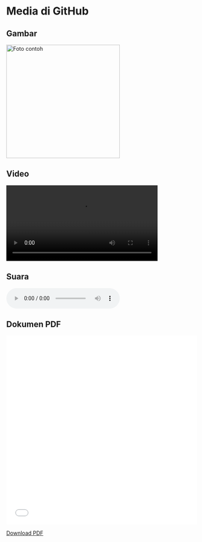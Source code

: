 
<!DOCTYPE html>
<html lang="id">
<head>
  <meta charset="UTF-8">
  <meta name="viewport" content="width=device-width, initial-scale=1">
  <title>WEB MARSHA</title>
</head>
<body>
  <h1>Media di GitHub</h1>

  <!-- Gambar -->
  <h2>Gambar</h2>
  <img src="assets/images/foto.jpg" alt="Foto contoh" width="300">

  <!-- Video -->
  <h2>Video</h2>
  <video controls width="400">
    <source src="assets/videos/video.mp4" type="video/mp4">
    Browser kamu tidak mendukung video.
  </video>

  <!-- Audio -->
  <h2>Suara</h2>
  <audio controls>
    <source src="assets/audio/suara.mp3" type="audio/mpeg">
    Browser kamu tidak mendukung audio.
  </audio>

  <!-- Dokumen PDF -->
  <h2>Dokumen PDF</h2>
  <embed src="assets/docs/laporan.pdf" type="application/pdf" width="100%" height="500px" />

  <!-- Link download -->
  <p><a href="assets/docs/laporan.pdf" download>Download PDF</a></p>
</body>
</html>
